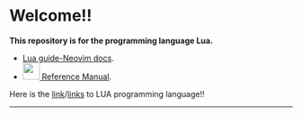 # Welcome!!

**This repository is for the programming language Lua.**

* [Lua guide\-Neovim docs](https://neovim.io/doc/user/lua-guide.html).
* [<img width="30px" src="https://cdn.jsdelivr.net/gh/devicons/devicon/icons/lua/lua-original-wordmark.svg"/> Reference Manual](https://www.lua.org/manual/5.4/).

Here is the [link](https://www.youtube.com/playlist?list=PLYBJzqz8zpWavt37pA6NANJTGStIHpybU)/[links](https://www.youtube.com/playlist?list=PLxgtJR7f0RBKGid7F2dfv7qc-xWwSee2O) to LUA programming language!!

---
